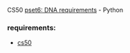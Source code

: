 CS50 [pset6: DNA requirements](https://cs50.harvard.edu/x/2021/psets/6/dna/) - Python


### requirements:
- [cs50](https://github.com/cs50/libcs50)

